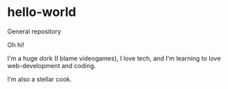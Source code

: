 # hello-world
General repository

Oh hi!

I'm a huge dork (I blame videogames), I love tech, and I'm learning to love web-development and coding.

I'm also a stellar cook. 
